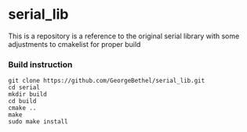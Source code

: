 # serial_lib
This is a repository is a reference to the original serial library with some adjustments to cmakelist for proper build

### Build instruction
```
git clone https://github.com/GeorgeBethel/serial_lib.git
cd serial
mkdir build
cd build
cmake ..
make
sudo make install
```

